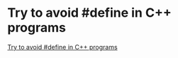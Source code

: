 # Try to avoid #define in C++ programs
[Try to avoid #define in C++ programs](https://aiwithcloud.com/2022/09/19/try_to_avoid_define_in_c_programs/)